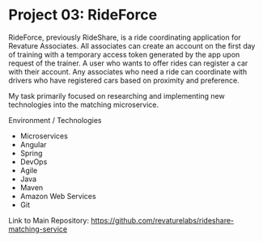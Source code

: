 # Project 03: RideForce

RideForce, previously RideShare, is a ride coordinating application for Revature 
Associates. All associates can create an account on the first day of training 
with a temporary access token generated by the app upon request of the trainer. 
A user who wants to offer rides can register a car with their account. Any 
associates who need a ride can coordinate with drivers who have registered cars 
based on proximity and preference.


My task primarily focused on researching and implementing new technologies into 
the matching microservice. 


Environment / Technologies
* Microservices
* Angular
* Spring
* DevOps
* Agile
* Java
* Maven
* Amazon Web Services
* Git

Link to Main Repository: 
https://github.com/revaturelabs/rideshare-matching-service
